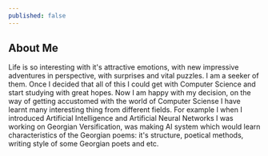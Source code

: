 ```yaml
---
published: false
---
```

## About Me
Life is so interesting with it's attractive emotions, with new impressive adventures in perspective, with surprises and vital puzzles. I am a seeker of them. Once I decided that all of this I could get with Computer Science and start studying with great hopes. Now I am happy with my decision, on the way of getting accustomed with the world of Computer Sciense I have learnt many interesting thing from different fields. For example I when I introduced Artificial Intelligence and Artificial Neural Networks I was working on Georgian Versification, was making AI system which would learn characteristics of the Georgian poems: it's structure, poetical methods, writing style of some Georgian poets and etc. 
